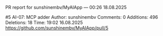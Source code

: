 PR report for sunshinembv/MyAIApp — 00:26 18.08.2025

#5  AI-07: MCP adder
Author: sunshinembv
Comments: 0  Additions: 496  Deletions: 18
Time: 19:02 16.08.2025
https://github.com/sunshinembv/MyAIApp/pull/5
